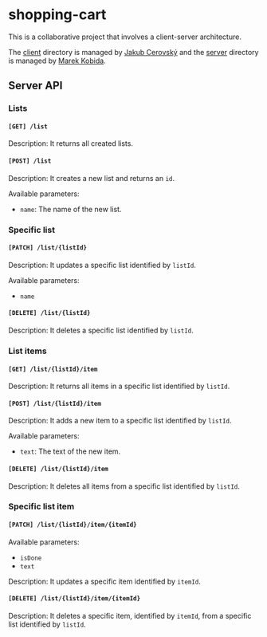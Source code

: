 # shopping-cart

This is a collaborative project that involves a client-server architecture.

The [client](./client) directory is managed by [Jakub Cerovský](https://github.com/Jcerovsky) and the [server](./server) directory is managed by [Marek Kobida](https://github.com/marekkobida).

## Server API

### Lists

#### `[GET] /list`

Description: It returns all created lists.

#### `[POST] /list`

Description: It creates a new list and returns an `id`.

Available parameters:
- `name`: The name of the new list.

### Specific list

#### `[PATCH] /list/{listId}`

Description: It updates a specific list identified by `listId`.

Available parameters:
- `name`

#### `[DELETE] /list/{listId}`

Description: It deletes a specific list identified by `listId`.

### List items

#### `[GET] /list/{listId}/item`

Description: It returns all items in a specific list identified by `listId`.

#### `[POST] /list/{listId}/item`

Description: It adds a new item to a specific list identified by `listId`.

Available parameters:
- `text`: The text of the new item.

#### `[DELETE] /list/{listId}/item`

Description: It deletes all items from a specific list identified by `listId`.

### Specific list item

#### `[PATCH] /list/{listId}/item/{itemId}`

Available parameters:
- `isDone`
- `text`

Description: It updates a specific item identified by `itemId`.

#### `[DELETE] /list/{listId}/item/{itemId}`

Description: It deletes a specific item, identified by `itemId`, from a specific list identified by `listId`.
